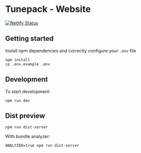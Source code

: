 # Tunepack - Website

[![Netlify Status](https://api.netlify.com/api/v1/badges/ffb3103a-6844-40d0-a46f-46acf5c2e9fd/deploy-status)](https://app.netlify.com/sites/tunepack/deploys)

## Getting started
Install npm dependencies and correctly configure your `.env` file

```shell
npm install
cp .env.example .env
```

## Development
To start development:

```shell
npm run dev
```

## Dist preview

```shell
npm run dist-server
```

With bundle analyzer:

```shell
ANALYZER=true npm run dist-server
```

